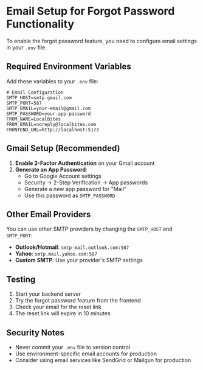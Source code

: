 # Email Setup for Forgot Password Functionality

To enable the forgot password feature, you need to configure email settings in your `.env` file.

## Required Environment Variables

Add these variables to your `.env` file:

```env
# Email Configuration
SMTP_HOST=smtp.gmail.com
SMTP_PORT=587
SMTP_EMAIL=your-email@gmail.com
SMTP_PASSWORD=your-app-password
FROM_NAME=LocalBites
FROM_EMAIL=noreply@localbites.com
FRONTEND_URL=http://localhost:5173
```

## Gmail Setup (Recommended)

1. **Enable 2-Factor Authentication** on your Gmail account
2. **Generate an App Password**:
   - Go to Google Account settings
   - Security → 2-Step Verification → App passwords
   - Generate a new app password for "Mail"
   - Use this password as `SMTP_PASSWORD`

## Other Email Providers

You can use other SMTP providers by changing the `SMTP_HOST` and `SMTP_PORT`:

- **Outlook/Hotmail**: `smtp-mail.outlook.com:587`
- **Yahoo**: `smtp.mail.yahoo.com:587`
- **Custom SMTP**: Use your provider's SMTP settings

## Testing

1. Start your backend server
2. Try the forgot password feature from the frontend
3. Check your email for the reset link
4. The reset link will expire in 10 minutes

## Security Notes

- Never commit your `.env` file to version control
- Use environment-specific email accounts for production
- Consider using email services like SendGrid or Mailgun for production 